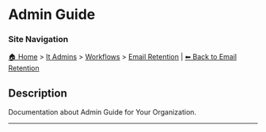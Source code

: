 <!-- description: Documentation about Admin Guide for Your Organization. -->

# Admin Guide

### Site Navigation
[🏠 Home](../../../README.md) > [It Admins](../../README.md) > [Workflows](../README.md) > [Email Retention](README.md) | [⬅ Back to Email Retention](../README.md)

## Description
Documentation about Admin Guide for Your Organization.

---